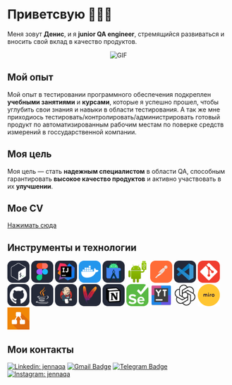 # Приветсвую 🧑🏻‍💻

Меня зовут **Денис**, и я **junior QA engineer**, стремящийся развиваться и вносить свой вклад в качество продуктов.

<div align="center">
    <img src="https://media1.tenor.com/m/pXe5Lu_fQgUAAAAd/shaquille-oneal-taste-test.gif" width="400" height="300" alt="GIF">
</div>


## Мой опыт

Мой опыт в тестировании программного обеспечения подкреплен **учебными занятиями** и **курсами**, которые я успешно прошел, чтобы углубить свои знания и навыки в области тестирования. А так же мне приходиось тестировать/контролировать/администрировать готовый продукт по автоматизированным рабочим местам по поверке средств измерений в госсударственной компании.

## Моя цель

Моя цель — стать **надежным специалистом** в области QA, способным гарантировать **высокое качество продуктов** и активно участвовать в их **улучшении**.


## Мое CV 

[Нажимать сюда](https://ссылочку_сюда)

 
## Инструменты и технологии

<p align="left">
<img src="https://github.com/mixs9ra/mixs9ra/blob/main/icons/Bash-Dark.svg" alt="Qase.io" width="50" height="50" />

<img src="https://github.com/mixs9ra/mixs9ra/blob/main/icons/Figma-Dark.svg" alt="TestIT" width="50" height="50" />

<img src="https://github.com/mixs9ra/mixs9ra/blob/main/icons/Idea-Dark.svg" alt="TestRail" width="50" height="50" />

<img src="https://github.com/mixs9ra/mixs9ra/blob/main/icons/Docker.svg" alt="Zephyr" width="50" height="50" />

<img src="https://github.com/mixs9ra/mixs9ra/blob/main/icons/AndroidStudio-Dark.svg" alt="Charles" width="50" height="50" />

<img src="https://github.com/mixs9ra/mixs9ra/blob/main/icons/Android%20file%20transfer.png" alt="Fiddler" width="50" height="50" /> 

<img src="https://github.com/mixs9ra/mixs9ra/blob/main/icons/Postman.svg" alt="Proxyman" width="50" height="50" /> 

<img src="https://github.com/mixs9ra/mixs9ra/blob/main/icons/VSCode-Dark.svg" alt="Grafana" width="50" height="50" />

<img src="https://github.com/mixs9ra/mixs9ra/blob/main/icons/Git.svg" alt="Firebase" width="50" height="50" /> 

<img src="https://github.com/mixs9ra/mixs9ra/blob/main/icons/Github-Dark.svg" alt="Sentry" width="50" height="50" />

<img src="https://github.com/mixs9ra/mixs9ra/blob/main/icons/Java-Dark.svg" alt="Sentry" width="50" height="50" />

<img src="https://github.com/mixs9ra/mixs9ra/blob/main/icons/Jenkins-Dark.svg" alt="Codemagic" width="50" height="50" /> 

<img src="https://github.com/mixs9ra/mixs9ra/blob/main/icons/Maven-Dark.svg" alt="Teamcity" width="50" height="50" />

<img src="https://github.com/mixs9ra/mixs9ra/blob/main/icons/Notion-Dark.svg" alt="Testflight" width="50" height="50" />

<img src="https://github.com/mixs9ra/mixs9ra/blob/main/icons/Selenium.svg" alt="Xcode" width="50" height="50" />

<img src="https://github.com/mixs9ra/mixs9ra/blob/main/icons/youtrack.png" alt="Xcode" width="50" height="50" />

<img src="https://github.com/mixs9ra/mixs9ra/blob/main/icons/openai.png" alt="Xcode" width="50" height="50" />

<img src="https://github.com/mixs9ra/mixs9ra/blob/main/icons/miro.png" alt="Xcode" width="50" height="50" />

<img src="https://github.com/mixs9ra/mixs9ra/blob/main/icons/draw.io.png" alt="Xcode" width="50" height="50" />

## Мои контакты

[![Linkedin: jennaqa](https://img.shields.io/badge/-LinkedIn-0e76a8?style=flat-square&logo=Linkedin&logoColor=white)](https://www.linkedin.com/in/belashev-denis/)
<a href="mailto:DB.DenisBelashev@gmail.com">
    <img src="https://img.shields.io/badge/Gmail-D14836?style=for-the-badge&logo=gmail&logoColor=white" alt="Gmail Badge" style="height: 20px;"></a>
[![Telegram Badge](https://img.shields.io/badge/-Telegram-0088cc?style=flat-square&logo=Telegram&logoColor=white)](https://t.me/mixs9ra)
[![Instagram: jennaqa](https://img.shields.io/badge/-Instagram-e4405f?style=flat-square&logo=Instagram&logoColor=white)](https://www.instagram.com/mixs9ra/)

